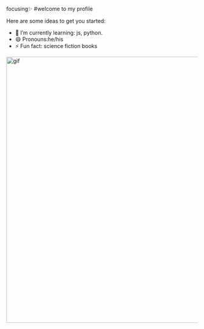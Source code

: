 focusing✨
#welcome to my profile

Here are some ideas to get you started:

- 🌱 I’m currently learning: js, python.
- 😄 Pronouns:he/his
- ⚡ Fun fact: science fiction books

<a href="https://i.postimg.cc/XvYCPnN1/Tutorial.gif"><img src="https://i.postimg.cc/XvYCPnN1/Tutorial.gif" alt="gif" border="0"  height="700px"></a>
